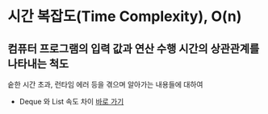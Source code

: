 # 시간 복잡도(Time Complexity), O(n)  
## 컴퓨터 프로그램의 입력 값과 연산 수행 시간의 상관관계를 나타내는 척도  

숱한 시간 초과, 런타임 에러 등을 겪으며 알아가는 내용들에 대하여

* Deque 와 List 속도 차이 [바로 가기](Deque.md)
